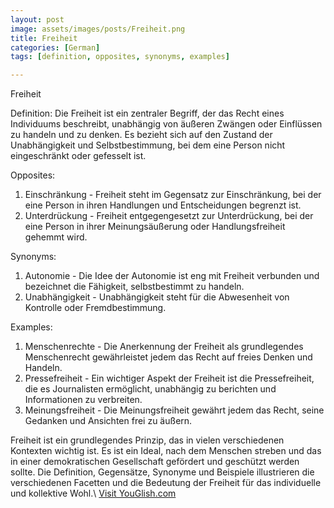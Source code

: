 ```yaml
---
layout: post
image: assets/images/posts/Freiheit.png
title: Freiheit
categories: [German]
tags: [definition, opposites, synonyms, examples]

---
```


Freiheit

Definition:
Die Freiheit ist ein zentraler Begriff, der das Recht eines Individuums beschreibt, unabhängig von äußeren Zwängen oder Einflüssen zu handeln und zu denken. Es bezieht sich auf den Zustand der Unabhängigkeit und Selbstbestimmung, bei dem eine Person nicht eingeschränkt oder gefesselt ist.

Opposites:
1. Einschränkung - Freiheit steht im Gegensatz zur Einschränkung, bei der eine Person in ihren Handlungen und Entscheidungen begrenzt ist.
2. Unterdrückung - Freiheit entgegengesetzt zur Unterdrückung, bei der eine Person in ihrer Meinungsäußerung oder Handlungsfreiheit gehemmt wird.

Synonyms:
1. Autonomie - Die Idee der Autonomie ist eng mit Freiheit verbunden und bezeichnet die Fähigkeit, selbstbestimmt zu handeln.
2. Unabhängigkeit - Unabhängigkeit steht für die Abwesenheit von Kontrolle oder Fremdbestimmung.

Examples:
1. Menschenrechte - Die Anerkennung der Freiheit als grundlegendes Menschenrecht gewährleistet jedem das Recht auf freies Denken und Handeln.
2. Pressefreiheit - Ein wichtiger Aspekt der Freiheit ist die Pressefreiheit, die es Journalisten ermöglicht, unabhängig zu berichten und Informationen zu verbreiten.
3. Meinungsfreiheit - Die Meinungsfreiheit gewährt jedem das Recht, seine Gedanken und Ansichten frei zu äußern.

Freiheit ist ein grundlegendes Prinzip, das in vielen verschiedenen Kontexten wichtig ist. Es ist ein Ideal, nach dem Menschen streben und das in einer demokratischen Gesellschaft gefördert und geschützt werden sollte. Die Definition, Gegensätze, Synonyme und Beispiele illustrieren die verschiedenen Facetten und die Bedeutung der Freiheit für das individuelle und kollektive Wohl.\ <a id="yg-widget-0" class="youglish-widget" data-query="Freiheit" data-lang="german" data-components="8412" data-auto-start="0" data-bkg-color="theme_light" data-title="How%20to%20pronounce%20Freiheit%20in%20German"  rel="nofollow" href="https://youglish.com">Visit YouGlish.com</a><script async src="https://youglish.com/public/emb/widget.js" charset="utf-8"></script>